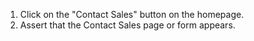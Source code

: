 1. Click on the "Contact Sales" button on the homepage.
2. Assert that the Contact Sales page or form appears.